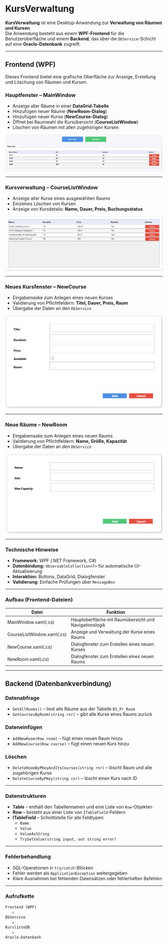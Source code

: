 # KursVerwaltung

**KursVerwaltung** ist eine Desktop-Anwendung zur **Verwaltung von Räumen und Kursen**.  
Die Anwendung besteht aus einem **WPF-Frontend** für die Benutzeroberfläche und einem **Backend**, das über die `DbService`-Schicht auf eine **Oracle-Datenbank** zugreift.

---

## Frontend (WPF)

Dieses Frontend bietet eine grafische Oberfläche zur Anzeige, Erstellung und Löschung von Räumen und Kursen.

### Hauptfenster – MainWindow
- Anzeige aller Räume in einer **DataGrid-Tabelle**  
- Hinzufügen neuer Räume (**NewRoom-Dialog**)  
- Hinzufügen neuer Kurse (**NewCourse-Dialog**)  
- Öffnet bei Raumwahl die Kursübersicht (**CourseListWindow**)  
- Löschen von Räumen mit allen zugehörigen Kursen  

![MainWindow](./Res_imgs/MainWindow.png)

---

### Kursverwaltung – CourseListWindow
- Anzeige aller Kurse eines ausgewählten Raums  
- Einzelnes Löschen von Kursen  
- Anzeige von Kursdetails: **Name, Dauer, Preis, Buchungsstatus**  

![CourseListWindow](./Res_imgs/CourseListWindow.png)

---

### Neues Kursfenster – NewCourse
- Eingabemaske zum Anlegen eines neuen Kurses  
- Validierung von Pflichtfeldern: **Titel, Dauer, Preis, Raum**  
- Übergabe der Daten an den `DbService`  

![NewCourseWindow](./Res_imgs/NewCourseWindow.png)

---

### Neue Räume – NewRoom
- Eingabemaske zum Anlegen eines neuen Raums  
- Validierung von Pflichtfeldern: **Name, Größe, Kapazität**  
- Übergabe der Daten an den `DbService`  

![NewRoomWindow](./Res_imgs/NewRoomWindow.png)

---

### Technische Hinweise
- **Framework:** WPF (.NET Framework, C#)  
- **Datenbindung:** `ObservableCollection<T>` für automatische UI-Aktualisierung  
- **Interaktion:** Buttons, DataGrid, Dialogfenster  
- **Validierung:** Einfache Prüfungen über `MessageBox`

---

### Aufbau (Frontend-Dateien)

| Datei | Funktion |
|-------|---------|
| MainWindow.xaml(.cs) | Hauptoberfläche mit Raumübersicht und Navigationslogik |
| CourseListWindow.xaml(.cs) | Anzeige und Verwaltung der Kurse eines Raums |
| NewCourse.xaml(.cs) | Dialogfenster zum Erstellen eines neuen Kurses |
| NewRoom.xaml(.cs) | Dialogfenster zum Erstellen eines neuen Raums |

---

## Backend (Datenbankverbindung)

### Datenabfrage
- `GetAllRooms()` – liest alle Räume aus der Tabelle `B3_Pr_Room`  
- `GetCoursesByRoom(string rnr)` – gibt alle Kurse eines Raums zurück  

### Dateneinfügen
- `AddNewRoom(Row room)` – fügt einen neuen Raum hinzu  
- `AddNewCourse(Row course)` – fügt einen neuen Kurs hinzu  

### Löschen
- `DeleteRoomByPKeyAndItsCourses(string rnr)` – löscht Raum und alle zugehörigen Kurse  
- `DeleteCourseByPKey(string cnr)` – löscht einen Kurs nach ID  

---

### Datenstrukturen
- **Table** – enthält den Tabellennamen und eine Liste von `Row`-Objekten  
- **Row** – besteht aus einer Liste von `ITableField`-Feldern  
- **ITableField** – Schnittstelle für alle Feldtypen:
  - `Name`  
  - `Value`  
  - `ValueAsString`  
  - `TrySetValue(string input, out string error)`  

---

### Fehlerbehandlung
- SQL-Operationen in `try/catch`-Blöcken  
- Fehler werden als `ApplicationException` weitergegeben  
- Klare Ausnahmen bei fehlenden Datensätzen oder fehlerhaften Befehlen  

---

### Aufrufkette

```
Frontend (WPF)
   ↓
DbService
   ↓
KurslisteDB
   ↓
Oracle-Datenbank
